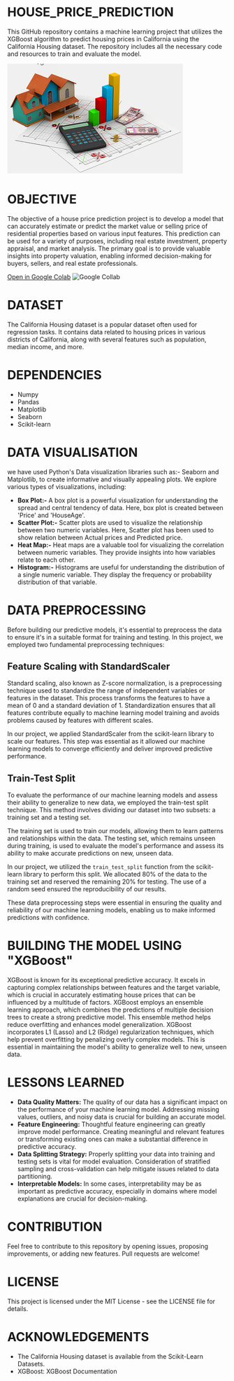 # HOUSE_PRICE_PREDICTION

This GitHub repository contains a machine learning project that utilizes the XGBoost algorithm to predict housing prices in California using the California Housing dataset. The repository includes all the necessary code and resources to train and evaluate the model.

![HOUSE_PRICE](house.png)

# OBJECTIVE
The objective of a house price prediction project is to develop a model that can accurately estimate or predict the market value or selling price of residential properties based on various input features. This prediction can be used for a variety of purposes, including real estate investment, property appraisal, and market analysis. The primary goal is to provide valuable insights into property valuation, enabling informed decision-making for buyers, sellers, and real estate professionals.

[Open in Google Colab](https://colab.research.google.com/drive/1vOWM59iAa5UW9FpPasvjIckijM0tjIP7?usp=sharing)
![Google Collab](ML_PROJECT_House_Price_Prediction.ipynb)

# DATASET
The California Housing dataset is a popular dataset often used for regression tasks. It contains data related to housing prices in various districts of California, along with several features such as population, median income, and more.

# DEPENDENCIES
* Numpy
* Pandas
* Matplotlib
* Seaborn
* Scikit-learn

# DATA VISUALISATION
we have used Python's Data visualization libraries such as:- Seaborn and Matplotlib, to create informative and visually appealing plots. We explore various types of visualizations, including:
* **Box Plot:-** A box plot is a powerful visualization for understanding the spread and central tendency of data. Here, box plot is created between 'Price' and 'HouseAge'.
* **Scatter Plot:-** Scatter plots are used to visualize the relationship between two numeric variables. Here, Scatter plot has been used to show relation between Actual prices and Predicted price.
* **Heat Map:-** Heat maps are a valuable tool for visualizing the correlation between numeric variables. They provide insights into how variables relate to each other.
* **Histogram:-** Histograms are useful for understanding the distribution of a single numeric variable. They display the frequency or probability distribution of that variable.

# DATA PREPROCESSING

Before building our predictive models, it's essential to preprocess the data to ensure it's in a suitable format for training and testing. In this project, we employed two fundamental preprocessing techniques:

## Feature Scaling with StandardScaler

Standard scaling, also known as Z-score normalization, is a preprocessing technique used to standardize the range of independent variables or features in the dataset. This process transforms the features to have a mean of 0 and a standard deviation of 1. Standardization ensures that all features contribute equally to machine learning model training and avoids problems caused by features with different scales.

In our project, we applied StandardScaler from the scikit-learn library to scale our features. This step was essential as it allowed our machine learning models to converge efficiently and deliver improved predictive performance.

## Train-Test Split

To evaluate the performance of our machine learning models and assess their ability to generalize to new data, we employed the train-test split technique. This method involves dividing our dataset into two subsets: a training set and a testing set.

The training set is used to train our models, allowing them to learn patterns and relationships within the data. The testing set, which remains unseen during training, is used to evaluate the model's performance and assess its ability to make accurate predictions on new, unseen data.

In our project, we utilized the `train_test_split` function from the scikit-learn library to perform this split. We allocated 80% of the data to the training set and reserved the remaining 20% for testing. The use of a random seed ensured the reproducibility of our results.

These data preprocessing steps were essential in ensuring the quality and reliability of our machine learning models, enabling us to make informed predictions with confidence.

# BUILDING THE MODEL USING "XGBoost"
XGBoost is known for its exceptional predictive accuracy. It excels in capturing complex relationships between features and the target variable, which is crucial in accurately estimating house prices that can be influenced by a multitude of factors. XGBoost employs an ensemble learning approach, which combines the predictions of multiple decision trees to create a strong predictive model. This ensemble method helps reduce overfitting and enhances model generalization. XGBoost incorporates L1 (Lasso) and L2 (Ridge) regularization techniques, which help prevent overfitting by penalizing overly complex models. This is essential in maintaining the model's ability to generalize well to new, unseen data.

# LESSONS LEARNED
* **Data Quality Matters:** The quality of our data has a significant impact on the performance of your machine learning model. Addressing missing values, outliers, and noisy data is crucial for building an accurate model.
* **Feature Engineering:** Thoughtful feature engineering can greatly improve model performance. Creating meaningful and relevant features or transforming existing ones can make a substantial difference in predictive accuracy.
* **Data Splitting Strategy:** Properly splitting your data into training and testing sets is vital for model evaluation. Consideration of stratified sampling and cross-validation can help mitigate issues related to data partitioning.
* **Interpretable Models:** In some cases, interpretability may be as important as predictive accuracy, especially in domains where model explanations are crucial for decision-making.

# CONTRIBUTION
Feel free to contribute to this repository by opening issues, proposing improvements, or adding new features. Pull requests are welcome!

# LICENSE
This project is licensed under the MIT License - see the LICENSE file for details.

# ACKNOWLEDGEMENTS
* The California Housing dataset is available from the Scikit-Learn Datasets.
* XGBoost: XGBoost Documentation




























